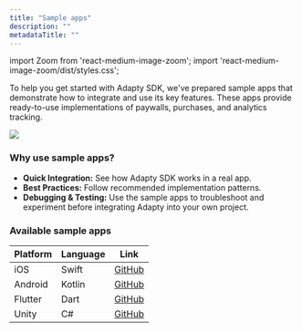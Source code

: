 ```yaml
---
title: "Sample apps"
description: ""
metadataTitle: ""
---
```


import Zoom from 'react-medium-image-zoom';
import 'react-medium-image-zoom/dist/styles.css';

To help you get started with Adapty SDK, we've prepared sample apps that demonstrate how to integrate and use its key features. These apps provide ready-to-use implementations of paywalls, purchases, and analytics tracking.

<Zoom>
  <img src={require('./img/adapty-scheme.webp').default}
  style={{
    border: 'none', /* border width and color */
    width: '700px', /* image width */
    display: 'block', /* for alignment */
    margin: '0 auto' /* center alignment */
  }}
/>
</Zoom>

### Why use sample apps?

- **Quick Integration:** See how Adapty SDK works in a real app.
- **Best Practices:** Follow recommended implementation patterns.
- **Debugging & Testing:** Use the sample apps to troubleshoot and experiment before integrating Adapty into your own project.

### Available sample apps

| Platform | Language | Link                                                         |
| -------- | -------- | ------------------------------------------------------------ |
| iOS      | Swift    | [GitHub](https://github.com/adaptyteam/AdaptySDK-iOS/tree/master/Examples) |
| Android  | Kotlin   | [GitHub](https://github.com/adaptyteam/AdaptySDK-Android)    |
| Flutter  | Dart     | [GitHub](https://github.com/adaptyteam/AdaptySDK-Flutter/tree/master/example) |
| Unity    | C#       | [GitHub](https://github.com/adaptyteam/AdaptySDK-Unity)      |

